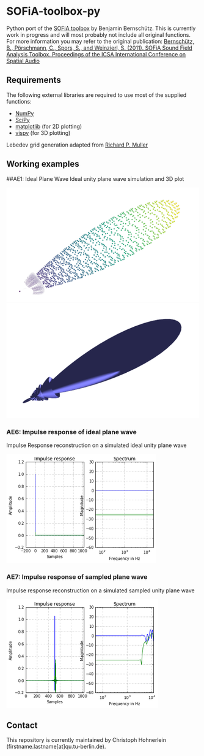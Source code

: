 # SOFiA-toolbox-py
Python port of the [SOFiA toolbox](https://github.com/fietew/sofia-toolbox) by Benjamin Bernschütz. This is currently work in progress and will most probably not include all original functions. For more information you may refer to the original publication: [Bernschütz, B., Pörschmann, C., Spors, S., and Weinzierl, S. (2011). SOFiA Sound Field Analysis Toolbox. Proceedings of the ICSA International Conference on Spatial Audio](http://spatialaudio.net/sofia-sound-field-analysis-toolbox-2/)

## Requirements
The following external libraries are required to use most of the supplied functions:
- [NumPy](http://www.numpy.org)
- [SciPy](http://www.scipy.org)
- [matplotlib](http://matplotlib.org) (for 2D plotting)
- [vispy](http://vispy.org) (for 3D plotting)

Lebedev grid generation adapted from [Richard P. Muller](https://github.com/gabrielelanaro/pyquante/blob/master/Data/lebedev_write.py)

## Working examples
##AE1: Ideal Plane Wave
Ideal unity plane wave simulation and 3D plot

![AE1_IdealPlaneWave colored scatter](img/AE1_cscatter.png?raw=true "AE1_IdealPlaneWave colored scatter")
![AE1_IdealPlaneWave shape](img/AE1_shape.png?raw=true "AE1_IdealPlaneWave shape")

### AE6: Impulse response of ideal plane wave
Impulse Response reconstruction on a simulated ideal unity plane wave

![AE6_IdealPlaneWave_ImpResp result](img/AE6_IdealPlaneWave_ImpResp.png?raw=true "AE6_IdealPlaneWave_ImpResp result")

### AE7: Impulse response of sampled plane wave
Impulse response reconstruction on a simulated sampled unity plane wave

![AE7_SampledPlaneWave_ImpResp result](img/AE7_SampledPlaneWave_ImpResp.png?raw=true "AE7_SampledPlaneWave_ImpResp result")

## Contact
This repository is currently maintained by Christoph Hohnerlein (firstname.lastname[at]qu.tu-berlin.de).
